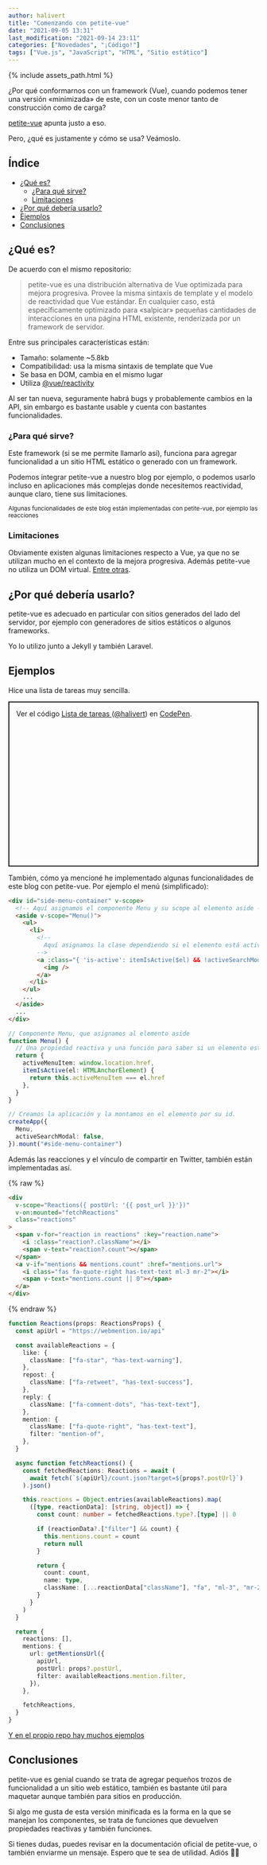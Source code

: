 ```yaml
---
author: halivert
title: "Comenzando con petite-vue"
date: "2021-09-05 13:31"
last_modification: "2021-09-14 23:11"
categories: ["Novedades", "¡Código!"]
tags: ["Vue.js", "JavaScript", "HTML", "Sitio estático"]
---
```


{% include assets_path.html %}

¿Por qué conformarnos con un framework (Vue), cuando podemos tener una
versión «minimizada» de este, con un coste menor tanto de construcción como de
carga?

[petite-vue](https://github.com/vuejs/petite-vue) apunta justo a eso.

Pero, ¿qué es justamente y cómo se usa? Veámoslo.

<!-- Seguir leyendo -->

## Índice

<div data-turbo="false" markdown="1">

- [¿Qué es?](#qué-es)
  - [¿Para qué sirve?](#para-qué-sirve)
  - [Limitaciones](#limitaciones)
- [¿Por qué debería usarlo?](#por-qué-debería-usarlo)
- [Ejemplos](#ejemplos)
- [Conclusiones](#conclusiones)

</div>

## ¿Qué es?

De acuerdo con el mismo repositorio:

> petite-vue es una distribución alternativa de Vue optimizada para mejora
> progresiva. Provee la misma sintaxis de template y el modelo de reactividad
> que Vue estándar. En cualquier caso, está específicamente optimizado para
> «salpicar» pequeñas cantidades de interacciones en una página HTML existente,
> renderizada por un framework de servidor.

Entre sus principales características están:

- Tamaño: solamente ~5.8kb
- Compatibilidad: usa la misma sintaxis de template que Vue
- Se basa en DOM, cambia en el mismo lugar
- Utiliza [@vue/reactivity](https://www.npmjs.com/package/@vue/reactivity)

Al ser tan nueva, seguramente habrá bugs y probablemente cambios en la API, sin
embargo es bastante usable y cuenta con bastantes funcionalidades.

### ¿Para qué sirve?

Este framework (si se me permite llamarlo así), funciona para agregar
funcionalidad a un sitio HTML estático o generado con un framework.

Podemos integrar petite-vue a nuestro blog por ejemplo, o podemos usarlo incluso
en aplicaciones más complejas donde necesitemos reactividad, aunque claro, tiene
sus limitaciones.

<small>
Algunas funcionalidades de este blog están implementadas con petite-vue, por
ejemplo las reacciones
</small>

### Limitaciones

Obviamente existen algunas limitaciones respecto a Vue, ya que no se utilizan
mucho en el contexto de la mejora progresiva. Además petite-vue no utiliza un
DOM virtual. [Entre otras](https://github.com/vuejs/petite-vue#not-supported).

## ¿Por qué debería usarlo?

petite-vue es adecuado en particular con sitios generados del lado del servidor,
por ejemplo con generadores de sitios estáticos o algunos frameworks.

Yo lo utilizo junto a Jekyll y también Laravel.

## Ejemplos

Hice una lista de tareas muy sencilla.

<p
  class="codepen is-flex"
  data-height="500"
  data-default-tab="js,result"
  data-slug-hash="mdwroKe"
  data-user="halivert"
  style="height: 300px; align-items: center; justify-content: center; border: 2px solid; margin: 1em 0; padding: 1em;"
>
  <span>
    Ver el código
    <a href="https://codepen.io/halivert/pen/mdwroKe">
      Lista de tareas
    </a>
    (<a href="https://codepen.io/halivert">@halivert</a>)
    en <a href="https://codepen.io">CodePen</a>.
  </span>
</p>
<script async src="https://cpwebassets.codepen.io/assets/embed/ei.js"></script>

También, cómo ya mencioné he implementado algunas funcionalidades de este blog
con petite-vue. Por ejemplo el menú (simplificado):

```html
<div id="side-menu-container" v-scope>
  <!-- Aquí asignamos el componente Menu y su scope al elemento aside -->
  <aside v-scope="Menu()">
    <ul>
      <li>
        <!--
          Aquí asignamos la clase dependiendo si el elemento está activo
        -->
        <a :class="{ 'is-active': itemIsActive($el) && !activeSearchModal }">
          <img />
        </a>
      </li>
    </ul>
    ...
  </aside>
  ...
</div>
```

```ts
// Componente Menu, que asignamos al elemento aside
function Menu() {
  // Una propiedad reactiva y una función para saber si un elemento está activo
  return {
    activeMenuItem: window.location.href,
    itemIsActive(el: HTMLAnchorElement) {
      return this.activeMenuItem === el.href
    },
  }
}

// Creamos la aplicación y la montamos en el elemento por su id.
createApp({
  Menu,
  activeSearchModal: false,
}).mount("#side-menu-container")
```

Además las reacciones y el vínculo de compartir en Twitter, también están
implementadas así.

{% raw %}

```html
<div
  v-scope="Reactions({ postUrl: '{{ post_url }}'})"
  v-on:mounted="fetchReactions"
  class="reactions"
>
  <span v-for="reaction in reactions" :key="reaction.name">
    <i :class="reaction?.className"></i>
    <span v-text="reaction?.count"></span>
  </span>
  <a v-if="mentions && mentions.count" :href="mentions.url">
    <i class="fas fa-quote-right has-text-text ml-3 mr-2"></i>
    <span v-text="mentions.count || 0"></span>
  </a>
</div>
```

{% endraw %}

```ts
function Reactions(props: ReactionsProps) {
  const apiUrl = "https://webmention.io/api"

  const availableReactions = {
    like: {
      className: ["fa-star", "has-text-warning"],
    },
    repost: {
      className: ["fa-retweet", "has-text-success"],
    },
    reply: {
      className: ["fa-comment-dots", "has-text-text"],
    },
    mention: {
      className: ["fa-quote-right", "has-text-text"],
      filter: "mention-of",
    },
  }

  async function fetchReactions() {
    const fetchedReactions: Reactions = await (
      await fetch(`${apiUrl}/count.json?target=${props?.postUrl}`)
    ).json()

    this.reactions = Object.entries(availableReactions).map(
      ([type, reactionData]: [string, object]) => {
        const count: number = fetchedReactions.type?.[type] || 0

        if (reactionData?.["filter"] && count) {
          this.mentions.count = count
          return null
        }

        return {
          count: count,
          name: type,
          className: [...reactionData["className"], "fa", "ml-3", "mr-2"],
        }
      }
    )
  }

  return {
    reactions: [],
    mentions: {
      url: getMentionsUrl({
        apiUrl,
        postUrl: props?.postUrl,
        filter: availableReactions.mention.filter,
      }),
    },

    fetchReactions,
  }
}
```

[Y en el propio repo hay muchos
ejemplos](https://github.com/vuejs/petite-vue/tree/main/examples)

## Conclusiones

petite-vue es genial cuando se trata de agregar pequeños trozos de funcionalidad
a un sitio web estático, también es bastante útil para maquetar aunque también
para sitios en producción.

Si algo me gusta de esta versión minificada es la forma en la que se manejan los
componentes, se trata de funciones que devuelven propiedades reactivas y también
funciones.

Si tienes dudas, puedes revisar en la documentación oficial de petite-vue, o
también enviarme un mensaje. Espero que te sea de utilidad. Adiós 👋🏽
